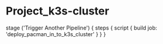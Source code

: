 # Project_k3s-cluster

stage ('Trigger Another Pipeline') {
    steps {
        script {
            build job: 'deploy_pacman_in_to_k3s_cluster'
        }
    }
}